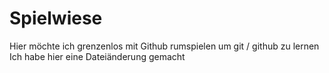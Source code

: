 # Spielwiese
Hier möchte ich grenzenlos mit Github rumspielen um git / github zu lernen
Ich habe hier eine Dateiänderung gemacht
